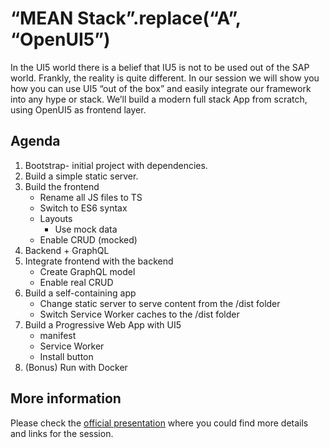# “MEAN Stack”.replace(“A”, “OpenUI5”)
  
In the UI5 world there is a belief that IU5 is not to be used out of the SAP world. Frankly, the reality is quite different.
In our session we will show you how you can use UI5 “out of the box” and easily integrate our framework into any hype or stack.
We’ll build a modern full stack App from scratch, using OpenUI5 as frontend layer.


## Agenda

1. Bootstrap- initial project with dependencies.
2. Build a simple static server.
3. Build the frontend
    - Rename all JS files to TS
    - Switch to ES6 syntax
    - Layouts
        - Use mock data
    - Enable CRUD (mocked)
4. Backend + GraphQL
5. Integrate frontend with the backend
    - Create GraphQL model
    - Enable real CRUD
6. Build a self-containing app
    - Change static server to serve content from the /dist folder
    - Switch Service Worker caches to the /dist folder
7. Build a Progressive Web App with UI5
    - manifest
    - Service Worker
    - Install button
8. (Bonus) Run with Docker

## More information

Please check the [official presentation](./ui5con2019-mean-stack-ui5.pptx) where you could find more details and links for the session.